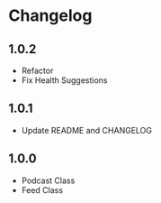 # Changelog

## 1.0.2

- Refactor
- Fix Health Suggestions

## 1.0.1

- Update README and CHANGELOG

## 1.0.0

- Podcast Class
- Feed Class
